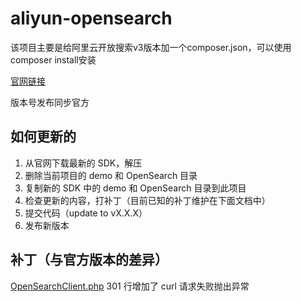 # aliyun-opensearch

该项目主要是给阿里云开放搜索v3版本加一个composer.json，可以使用composer install安装

[官网链接](https://help.aliyun.com/zh/open-search/industry-algorithm-edition/downloads-2?spm=a2c4g.11186623.0.0.3a887188XmnILu)

版本号发布同步官方

## 如何更新的

1. 从官网下载最新的 SDK，解压
2. 删除当前项目的 demo 和 OpenSearch 目录
3. 复制新的 SDK 中的 demo 和 OpenSearch 目录到此项目
4. 检查更新的内容，打补丁（目前已知的补丁维护在下面文档中）
5. 提交代码（update to vX.X.X）
6. 发布新版本

## 补丁（与官方版本的差异）

[OpenSearchClient.php](OpenSearch%2FClient%2FOpenSearchClient.php#L301) 301 行增加了 curl 请求失败抛出异常
